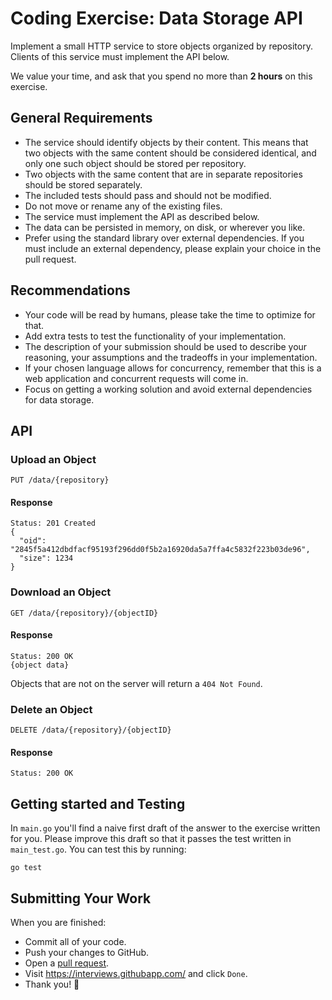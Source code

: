 # Coding Exercise: Data Storage API

Implement a small HTTP service to store objects organized by repository.
Clients of this service must implement the API below.


We value your time, and ask that you spend no more than **2 hours** on this exercise.

## General Requirements

* The service should identify objects by their content. This means that two objects with the same content should be considered identical, and only one such object should be stored per repository.
* Two objects with the same content that are in separate repositories should be stored separately.
* The included tests should pass and should not be modified.
* Do not move or rename any of the existing files.
* The service must implement the API as described below.
* The data can be persisted in memory, on disk, or wherever you like.
* Prefer using the standard library over external dependencies. If you must include an external dependency, please explain your choice in the pull request.

## Recommendations

* Your code will be read by humans, please take the time to optimize for that.
* Add extra tests to test the functionality of your implementation.
* The description of your submission should be used to describe your reasoning, your assumptions and the tradeoffs in your implementation.
* If your chosen language allows for concurrency, remember that this is a web application and concurrent requests will come in.
* Focus on getting a working solution and avoid external dependencies for data storage.

## API

### Upload an Object

```
PUT /data/{repository}
```

#### Response

```
Status: 201 Created
{
  "oid": "2845f5a412dbdfacf95193f296dd0f5b2a16920da5a7ffa4c5832f223b03de96",
  "size": 1234
}
```

### Download an Object

```
GET /data/{repository}/{objectID}
```

#### Response

```
Status: 200 OK
{object data}
```

Objects that are not on the server will return a `404 Not Found`.

### Delete an Object

```
DELETE /data/{repository}/{objectID}
```

#### Response

```
Status: 200 OK
```

## Getting started and Testing

In `main.go` you'll find a naive first draft of the answer to the exercise written for you. Please improve this draft so that it passes the test written in `main_test.go`. You can test this by running:

```
go test
```

## Submitting Your Work
When you are finished:
- Commit all of your code.
- Push your changes to GitHub.
- Open a [pull request](https://help.github.com/articles/creating-a-pull-request/).
- Visit https://interviews.githubapp.com/ and click `Done`.
- Thank you! 🎉
